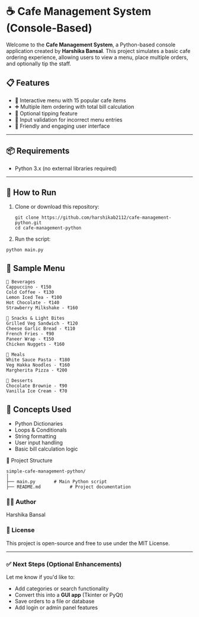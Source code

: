 # ☕ Cafe Management System (Console-Based)
Welcome to the **Cafe Management System**, a Python-based console application created by **Harshika Bansal**. This project simulates a basic cafe ordering experience, allowing users to view a menu, place multiple orders, and optionally tip the staff.

## 📋 Features
- 🧾 Interactive menu with 15 popular cafe items
- ➕ Multiple item ordering with total bill calculation
- 💸 Optional tipping feature
- 🛑 Input validation for incorrect menu entries
- 🎉 Friendly and engaging user interface

---

## 📦 Requirements

- Python 3.x (no external libraries required)

---

## 🚀 How to Run

1. Clone or download this repository:
   ```
   git clone https://github.com/harshikab2112/cafe-management-python.git
   cd cafe-management-python
2. Run the script:
  ```
  python main.py
```

## 🧾 Sample Menu
```
🥤 Beverages
Cappuccino - ₹150
Cold Coffee - ₹130
Lemon Iced Tea - ₹100
Hot Chocolate - ₹140
Strawberry Milkshake - ₹160

🥪 Snacks & Light Bites
Grilled Veg Sandwich - ₹120
Cheese Garlic Bread - ₹110
French Fries - ₹90
Paneer Wrap - ₹150
Chicken Nuggets - ₹160

🍝 Meals
White Sauce Pasta - ₹180
Veg Hakka Noodles - ₹160
Margherita Pizza - ₹200

🍰 Desserts
Chocolate Brownie - ₹90
Vanilla Ice Cream - ₹70
```

## 🧠 Concepts Used
- Python Dictionaries
- Loops & Conditionals
- String formatting
- User input handling
- Basic bill calculation logic

📁 Project Structure
```
simple-cafe-management-python/
│
├── main.py       # Main Python script
├── README.md           # Project documentation
```

### 👩‍💻 Author
Harshika Bansal

### 📜 License
This project is open-source and free to use under the MIT License.

---

### ✅ Next Steps (Optional Enhancements)
Let me know if you'd like to:
- Add categories or search functionality
- Convert this into a **GUI app** (Tkinter or PyQt)
- Save orders to a file or database
- Add login or admin panel features
